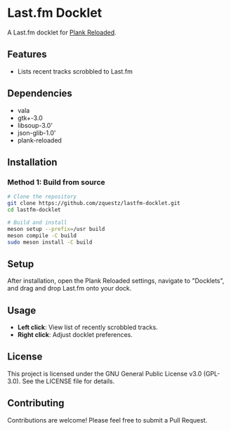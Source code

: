 # Last.fm Docklet

A Last.fm docklet for [Plank Reloaded](https://github.com/zquestz/plank-reloaded).

## Features

- Lists recent tracks scrobbled to Last.fm

## Dependencies

- vala
- gtk+-3.0
- libsoup-3.0'
- json-glib-1.0'
- plank-reloaded

## Installation

### Method 1: Build from source

```bash
# Clone the repository
git clone https://github.com/zquestz/lastfm-docklet.git
cd lastfm-docklet

# Build and install
meson setup --prefix=/usr build
meson compile -C build
sudo meson install -C build
```

## Setup

After installation, open the Plank Reloaded settings, navigate to "Docklets", and drag and drop Last.fm onto your dock.

## Usage

- **Left click**: View list of recently scrobbled tracks.
- **Right click**: Adjust docklet preferences.

## License

This project is licensed under the GNU General Public License v3.0 (GPL-3.0). See the LICENSE file for details.

## Contributing

Contributions are welcome! Please feel free to submit a Pull Request.
